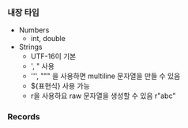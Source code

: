 ### 내장 타입
- Numbers
  - int, double
- Strings
  - UTF-16이 기본
  - ', " 사용
  - ''', """ 을 사용하면 multiline 문자열을 만들 수 있음
  - ${표현식} 사용 가능
  - r을 사용하요 raw 문자열을 생성할 수 있음 r"abc"
### Records
